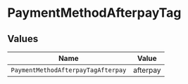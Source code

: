 # PaymentMethodAfterpayTag


## Values

| Name                               | Value                              |
| ---------------------------------- | ---------------------------------- |
| `PaymentMethodAfterpayTagAfterpay` | afterpay                           |